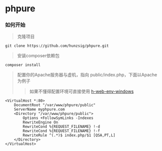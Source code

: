 # phpure

### 如何开始

> 克隆项目
```
git clone https://github.com/hunzsig/phpure.git
```

> 安装composer依赖包
```
composer install
```

> 配置你的Apache服务器与虚机，指向 public/index.php，下面以Apache为例子
>> 如果不懂得配置环境可直接使用 [h-web-env-windows](https://github.com/hunzsig-server/h-web-env-windows)
```
<VirtualHost *:80>
    DocumentRoot "/var/www/phpure/public"
    ServerName myphpure.com
    <Directory "/var/www/phpure/public">
        Options +FollowSymLinks -Indexes
        RewriteEngine On
        RewriteCond %{REQUEST_FILENAME} !-d
        RewriteCond %{REQUEST_FILENAME} !-f
        RewriteRule ^(.*)$ index.php/$1 [QSA,PT,L]
    </Directory>
</VirtualHost>
```
